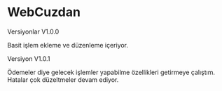 # WebCuzdan

Versiyonlar V1.0.0 

  Basit işlem ekleme ve düzenleme içeriyor. 

Versiyon V1.0.1

  Ödemeler diye gelecek işlemler yapabilme özellikleri getirmeye çalıştım. Hatalar çok düzeltmeler devam ediyor.
